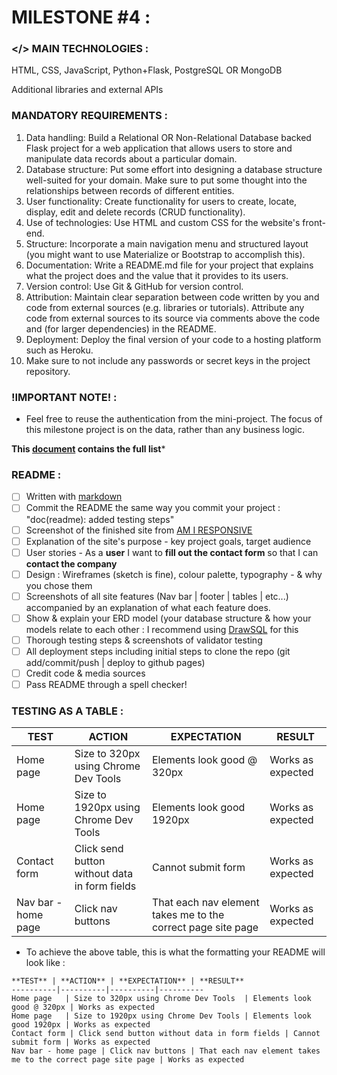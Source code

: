 # MILESTONE #4 :

### </> MAIN TECHNOLOGIES :
HTML, CSS, JavaScript, Python+Flask, PostgreSQL OR MongoDB

Additional libraries and external APIs

### MANDATORY REQUIREMENTS :
1. Data handling: Build a Relational OR Non-Relational Database backed Flask project for a web application that allows users to store and manipulate data records about a particular domain.
2. Database structure: Put some effort into designing a database structure well-suited for your domain. Make sure to put some thought into the relationships between records of different entities.
3. User functionality: Create functionality for users to create, locate, display, edit and delete records (CRUD functionality).
4. Use of technologies: Use HTML and custom CSS for the website's front-end.
5. Structure: Incorporate a main navigation menu and structured layout (you might want to use Materialize or Bootstrap to accomplish this).
6. Documentation: Write a README.md file for your project that explains what the project does and the value that it provides to its users.
7. Version control: Use Git & GitHub for version control.
8. Attribution: Maintain clear separation between code written by you and code from external sources (e.g. libraries or tutorials). Attribute any code from external sources to its source via comments above the code and (for larger dependencies) in the README.
9. Deployment: Deploy the final version of your code to a hosting platform such as Heroku.
10. Make sure to not include any passwords or secret keys in the project repository.

### !IMPORTANT NOTE! :
- Feel free to reuse the authentication from the mini-project. The focus of this milestone project is on the data, rather than any business logic.

**This [document](ms3-loa.pdf) contains the full list***

### README :
- [ ] Written with [markdown](https://www.markdownguide.org/cheat-sheet/)
- [ ] Commit the README the same way you commit your project : "doc(readme): added testing steps"
- [ ] Screenshot of the finished site from [AM I RESPONSIVE](http://ami.responsivedesign.is/)
- [ ] Explanation of the site's purpose - key project goals, target audience
- [ ] User stories - As a **user** I want to **fill out the contact form** so that I can **contact the company**
- [ ] Design : Wireframes (sketch is fine), colour palette, typography - & why you chose them
- [ ] Screenshots of all site features (Nav bar | footer | tables | etc...) accompanied by an explanation of what each feature does.
- [ ] Show & explain your ERD model (your database structure & how your models relate to each other : I recommend using [DrawSQL](https://drawsql.app/) for this
- [ ] Thorough testing steps & screenshots of validator testing
- [ ] All deployment steps including initial steps to clone the repo (git add/commit/push | deploy to github pages)
- [ ] Credit code & media sources
- [ ] Pass README through a spell checker!

### TESTING AS A TABLE :
**TEST** | **ACTION** | **EXPECTATION** | **RESULT** 
----------|----------|----------|----------
Home page | Size to 320px using Chrome Dev Tools	| Elements look good @ 320px | Works as expected
Home page | Size to 1920px using Chrome Dev Tools | Elements look good 1920px | Works as expected
Contact form | Click send button without data in form fields | Cannot submit form | Works as expected
Nav bar - home page | Click nav buttons | That each nav element takes me to the correct page site page | Works as expected

- To achieve the above table, this is what the formatting your README will look like :
```
**TEST** | **ACTION** | **EXPECTATION** | **RESULT** 
----------|----------|----------|----------
Home page	| Size to 320px using Chrome Dev Tools	| Elements look good @ 320px | Works as expected
Home page	| Size to 1920px using Chrome Dev Tools | Elements look good 1920px | Works as expected
Contact form | Click send button without data in form fields | Cannot submit form | Works as expected
Nav bar - home page | Click nav buttons | That each nav element takes me to the correct page site page | Works as expected
```

